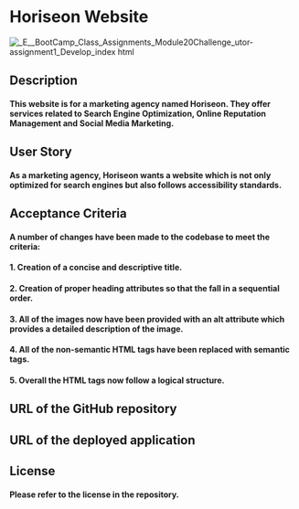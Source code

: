 # Horiseon Website
![_E__BootCamp_Class_Assignments_Module20Challenge_utor-assignment1_Develop_index html](https://github.com/imooon/utor-assignment1/assets/110244046/f306b647-56ee-4b46-86e3-6ca059c66e90)


## Description

#### This website is for a marketing agency named Horiseon. They offer services related to Search Engine Optimization, Online Reputation Management and Social Media Marketing.

## User Story

#### As a marketing agency, Horiseon wants a website which is not only optimized for search engines but also follows accessibility standards. 

## Acceptance Criteria

#### A number of changes have been made to the codebase to meet the criteria:

#### 1. Creation of a concise and descriptive title.
#### 2. Creation of proper heading attributes so that the fall in a sequential order. 
#### 3. All of the images now have been provided with an alt attribute which provides a detailed description of the image. 
#### 4. All of the non-semantic HTML tags have been replaced with semantic tags.
#### 5. Overall the HTML tags now follow a logical structure. 

## URL of the GitHub repository

## URL of the deployed application

## License 

#### Please refer to the license in the repository.
